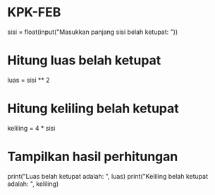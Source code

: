 # KPK-FEB
sisi = float(input("Masukkan panjang sisi belah ketupat: "))

# Hitung luas belah ketupat
luas = sisi ** 2

# Hitung keliling belah ketupat
keliling = 4 * sisi

# Tampilkan hasil perhitungan
print("Luas belah ketupat adalah: ", luas)
print("Keliling belah ketupat adalah: ", keliling)
